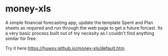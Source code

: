 # money-xls
A simple financial forecasting app, update the template Spent and Plan sheets as required and run through the web page to get a future forcast.
Its a very basic process built out of my necesity as I couldn't find anything similar for free.

Try it here https://huwsy.github.io/money-xls/default.htm
